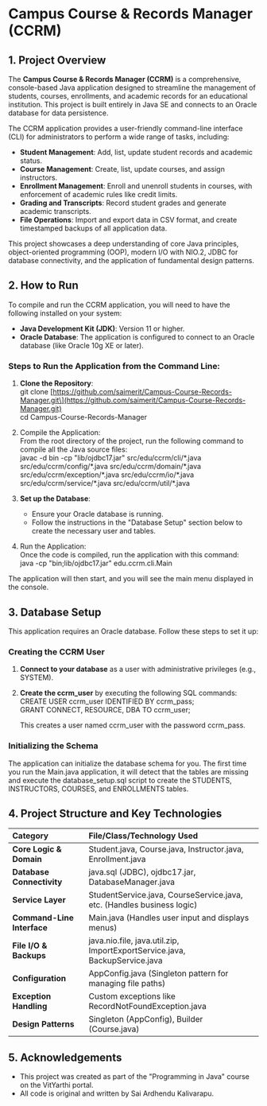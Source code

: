 # **Campus Course & Records Manager (CCRM)**

## **1\. Project Overview**

The **Campus Course & Records Manager (CCRM)** is a comprehensive, console-based Java application designed to streamline the management of students, courses, enrollments, and academic records for an educational institution. This project is built entirely in Java SE and connects to an Oracle database for data persistence.

The CCRM application provides a user-friendly command-line interface (CLI) for administrators to perform a wide range of tasks, including:

* **Student Management**: Add, list, update student records and academic status.  
* **Course Management**: Create, list, update courses, and assign instructors.  
* **Enrollment Management**: Enroll and unenroll students in courses, with enforcement of academic rules like credit limits.  
* **Grading and Transcripts**: Record student grades and generate academic transcripts.  
* **File Operations**: Import and export data in CSV format, and create timestamped backups of all application data.

This project showcases a deep understanding of core Java principles, object-oriented programming (OOP), modern I/O with NIO.2, JDBC for database connectivity, and the application of fundamental design patterns.

## **2\. How to Run**

To compile and run the CCRM application, you will need to have the following installed on your system:

* **Java Development Kit (JDK)**: Version 11 or higher.  
* **Oracle Database**: The application is configured to connect to an Oracle database (like Oracle 10g XE or later).

### **Steps to Run the Application from the Command Line:**

1. **Clone the Repository**:  
   git clone \[https://github.com/saimerit/Campus-Course-Records-Manager.git\](https://github.com/saimerit/Campus-Course-Records-Manager.git)  
   cd Campus-Course-Records-Manager

2. Compile the Application:  
   From the root directory of the project, run the following command to compile all the Java source files:  
   javac \-d bin \-cp "lib/ojdbc17.jar" src/edu/ccrm/cli/\*.java src/edu/ccrm/config/\*.java src/edu/ccrm/domain/\*.java src/edu/ccrm/exception/\*.java src/edu/ccrm/io/\*.java src/edu/ccrm/service/\*.java src/edu/ccrm/util/\*.java

3. **Set up the Database**:  
   * Ensure your Oracle database is running.  
   * Follow the instructions in the "Database Setup" section below to create the necessary user and tables.  
4. Run the Application:  
   Once the code is compiled, run the application with this command:  
   java \-cp "bin;lib/ojdbc17.jar" edu.ccrm.cli.Main

The application will then start, and you will see the main menu displayed in the console.

## **3\. Database Setup**

This application requires an Oracle database. Follow these steps to set it up:

### **Creating the CCRM User**

1. **Connect to your database** as a user with administrative privileges (e.g., SYSTEM).  
2. **Create the ccrm\_user** by executing the following SQL commands:  
   CREATE USER ccrm\_user IDENTIFIED BY ccrm\_pass;  
   GRANT CONNECT, RESOURCE, DBA TO ccrm\_user;

   This creates a user named ccrm\_user with the password ccrm\_pass.

### **Initializing the Schema**

The application can initialize the database schema for you. The first time you run the Main.java application, it will detect that the tables are missing and execute the database\_setup.sql script to create the STUDENTS, INSTRUCTORS, COURSES, and ENROLLMENTS tables.

## **4\. Project Structure and Key Technologies**

| Category | File/Class/Technology Used |
| :---- | :---- |
| **Core Logic & Domain** | Student.java, Course.java, Instructor.java, Enrollment.java |
| **Database Connectivity** | java.sql (JDBC), ojdbc17.jar, DatabaseManager.java |
| **Service Layer** | StudentService.java, CourseService.java, etc. (Handles business logic) |
| **Command-Line Interface** | Main.java (Handles user input and displays menus) |
| **File I/O & Backups** | java.nio.file, java.util.zip, ImportExportService.java, BackupService.java |
| **Configuration** | AppConfig.java (Singleton pattern for managing file paths) |
| **Exception Handling** | Custom exceptions like RecordNotFoundException.java |
| **Design Patterns** | Singleton (AppConfig), Builder (Course.java) |

## **5\. Acknowledgements**

* This project was created as part of the "Programming in Java" course on the VitYarthi portal.  
* All code is original and written by Sai Ardhendu Kalivarapu.